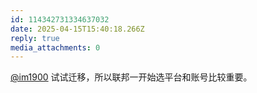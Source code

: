 ```yaml
---
id: 114342731334637032
date: 2025-04-15T15:40:18.266Z
reply: true
media_attachments: 0
---
```


[@im1900](https://mastodon.social/@im1900) 试试迁移，所以联邦一开始选平台和账号比较重要。

